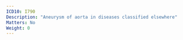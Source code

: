```yaml
---
ICD10: I790
Description: "Aneurysm of aorta in diseases classified elsewhere"
Matters: No
Weight: 0
---
```



